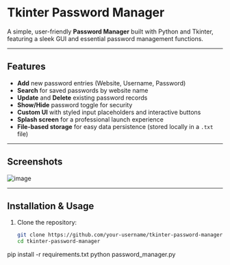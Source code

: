 # Tkinter Password Manager

A simple, user-friendly **Password Manager** built with Python and Tkinter, featuring a sleek GUI and essential password management functions.

---

## Features

- **Add** new password entries (Website, Username, Password)
- **Search** for saved passwords by website name
- **Update** and **Delete** existing password records
- **Show/Hide** password toggle for security
- **Custom UI** with styled input placeholders and interactive buttons
- **Splash screen** for a professional launch experience
- **File-based storage** for easy data persistence (stored locally in a `.txt` file)

---

## Screenshots

![image](https://github.com/user-attachments/assets/7ac5dcfe-cd7a-46ce-99eb-4712245682af)


---

## Installation & Usage

1. Clone the repository:
   ```bash
   git clone https://github.com/your-username/tkinter-password-manager.git
   cd tkinter-password-manager
pip install -r requirements.txt
python password_manager.py
